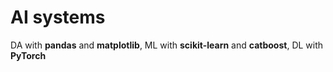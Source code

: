 # AI systems
DA with <b>pandas</b> and <b>matplotlib</b>, ML with <b>scikit-learn</b> and <b>catboost</b>, DL with <b>PyTorch</b>